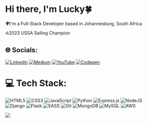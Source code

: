 # Hi there, I'm Lucky🍀
🌍I'm a Full-Stack Developer based in Johannesburg, South Africa<br>
⛵2023 USSA Sailing Champion<br>

## 🌐 Socials:
[![LinkedIn](https://img.shields.io/badge/LinkedIn-%230077B5.svg?logo=linkedin&logoColor=white)](https://linkedin.com/in/lucky-nkosi-89abb3276) [![Medium](https://img.shields.io/badge/Medium-12100E?logo=medium&logoColor=white)](https://medium.com/@nkosi.s.lucky) [![YouTube](https://img.shields.io/badge/YouTube-%23FF0000.svg?logo=YouTube&logoColor=white)](https://youtube.com/@LuckyNkosi-c0ded) [![Codepen](https://img.shields.io/badge/Codepen-000000?style=for-the-badge&logo=codepen&logoColor=white)](https://codepen.io/RBLucky) 

# 💻 Tech Stack:
![HTML5](https://img.shields.io/badge/html5-%23E34F26.svg?style=flat&logo=html5&logoColor=white) ![CSS3](https://img.shields.io/badge/css3-%231572B6.svg?style=flat&logo=css3&logoColor=white) ![JavaScript](https://img.shields.io/badge/javascript-%23323330.svg?style=flat&logo=javascript&logoColor=%23F7DF1E) ![Python](https://img.shields.io/badge/python-3670A0?style=flat&logo=python&logoColor=ffdd54) ![Express.js](https://img.shields.io/badge/express.js-%23404d59.svg?style=flat&logo=express&logoColor=%2361DAFB) ![NodeJS](https://img.shields.io/badge/node.js-6DA55F?style=flat&logo=node.js&logoColor=white) ![Django](https://img.shields.io/badge/django-%23092E20.svg?style=flat&logo=django&logoColor=white) ![Flask](https://img.shields.io/badge/flask-%23000.svg?style=flat&logo=flask&logoColor=white) ![SASS](https://img.shields.io/badge/SASS-hotpink.svg?style=flat&logo=SASS&logoColor=white) ![Git](https://img.shields.io/badge/git-%23F05033.svg?style=flat&logo=git&logoColor=white) ![MongoDB](https://img.shields.io/badge/MongoDB-%234ea94b.svg?style=flat&logo=mongodb&logoColor=white) ![MySQL](https://img.shields.io/badge/mysql-4479A1.svg?style=flat&logo=mysql&logoColor=white) ![AWS](https://img.shields.io/badge/AWS-%23FF9900.svg?style=flat&logo=amazon-aws&logoColor=white)

![](https://github-readme-stats.vercel.app/api/top-langs/?username=RBLucky&theme=default&hide_border=false&include_all_commits=true&count_private=true&layout=compact)
<!-- Proudly created with GPRM ( https://gprm.itsvg.in ) -->
